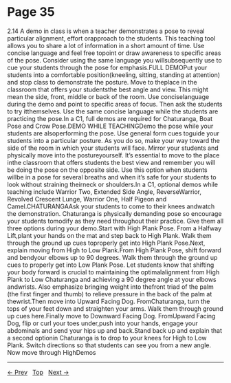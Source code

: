 # Page 35

2.14 A demo in class is when a teacher demonstrates a pose to reveal particular alignment, effort orapproach to the students. This teaching tool allows you to share a lot of information in a short amount of time. Use concise language and feel free topoint or draw awareness to specific areas of the pose. Consider using the same language you willsubsequently use to cue your students through the pose for emphasis.FULL DEMOPut your students into a comfortable position(kneeling, sitting, standing at attention) and stop class to demonstrate the posture. Move to theplace in the classroom that offers your studentsthe best angle and view. This might mean the side, front, middle or back of the room. Use conciselanguage during the demo and point to specific areas of focus. Then ask the students to try itthemselves. Use the same concise language while the students are practicing the pose.In a C1, full demos are required for Chaturanga, Boat Pose and Crow Pose.DEMO WHILE TEACHINGDemo the pose while your students are alsoperforming the pose. Use general form cues toguide your students into a particular posture. As you do so, make your way toward the side of the room in which your students will face. Mirror your students and physically move into the postureyourself. It’s essential to move to the place inthe classroom that offers students the best view and remember you will be doing the pose on the opposite side. Use this option when students willbe in a pose for several breaths and when it’s safe for your students to look without straining theirneck or shoulders.In a C1, optional demos while teaching include Warrior Two, Extended Side Angle, ReverseWarrior, Revolved Crescent Lunge, Warrior One, Half Pigeon and Camel.CHATURANGAAsk your students to come to their knees andwatch the demonstration. Chaturanga is physically demanding pose so encourage your students tomodify as they need throughout their practice. Give them all three options during your demo.Start with High Plank Pose. From a Halfway Lift,plant your hands on the mat and step back to High Plank. Walk them through the ground up cues toproperly get into High Plank Pose.Next, explain moving from High to Low Plank.From High Plank Pose, shift forward and bendyour elbows up to 90 degrees. Walk them through the ground up cues to properly get into Low Plank Pose. Let students know that shifting your body forward is crucial to maintaining the optimalalignment from High Plank to Low Chaturanga and achieving a 90 degree angle at your elbows andwrists. Also emphasize bringing weight into thefront triad of the palm (the first finger and thumb) to relieve pressure in the back of the palm at thewrist.Then move into Upward Facing Dog. FromChaturanga, turn the tops of your feet down and straighten your arms. Walk them through ground up cues here.Finally move to Downward Facing Dog. FromUpward Facing Dog, flip or curl your toes under,push into your hands, engage your abdominals and send your hips up and back.Stand back up and explain that a second optionin Chaturanga is to drop to your knees for High to Low Plank. Switch directions so that students can see you from a new angle. Now move through HighDemos


---
[← Prev](/pages/page-034.md) &nbsp; [Top](/index.md) &nbsp; [Next →](/pages/page-036.md)
